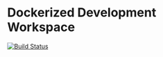 # Dockerized Development Workspace

[![Build Status](https://travis-ci.org/edentsai/docker-edentsai-workspace.svg?branch=master)](https://travis-ci.org/edentsai/docker-edentsai-workspace)
